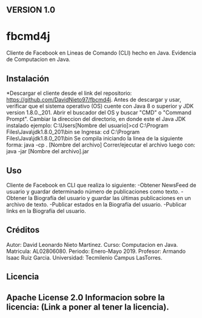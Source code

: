 VERSION 1.0
------------------------------------------------------------------------------------------------------------------------------
# fbcmd4j 
Cliente de Facebook en Lineas de Comando (CLI) hecho en Java.
Evidencia de Computacion en Java.

## Instalación

*Descargar el cliente desde el link del repositorio: https://github.com/DavidNieto97/fbcmd4j.
Antes de descargar y usar, verificar que el sistema operativo (OS) cuente con Java 8 o superior y JDK version 1.8.0._201.
Abrir el buscador del OS y buscar "CMD" o "Command Prompt".
Cambiar la direccion del directorio, en donde este el Java JDK instalado ejemplo:
C:\Users\[Nombre del usuario]>cd C:\Program Files\Java\jdk1.8.0_201\bin
se Ingresa:
cd C:\Program Files\Java\jdk1.8.0_201\bin
Se compila iniciando la linea de la siguiente forma: java -cp . [Nombre del archivo]
Correr/ejecutar el archivo luego con: java -jar [Nombre del archivo].jar


## Uso

Cliente de Facebook en CLI que realiza lo siguiente:
-Obtener NewsFeed de usuario y guardar determinado número de publicaciones como texto.
-Obtener la Biografía del usuario y guardar las últimas publicaciones en un archivo de texto.
-Publicar estados en la Biografía del usuario.
-Publicar links en la Biografía del usuario.

## Créditos

Autor: David Leonardo Nieto Martinez.
Curso: Computacion en Java.
Matricula: AL02806080.
Periodo: Enero-Mayo 2019.
Profesor: Armando Isaac Ruiz Garcia.
Universidad: Tecmilenio Campus LasTorres.

## Licencia

Apache License 2.0
Informacion sobre la licencia: (Link a poner al tener la licencia).
------------------------------------------------------------------------------------------------------------------------------

